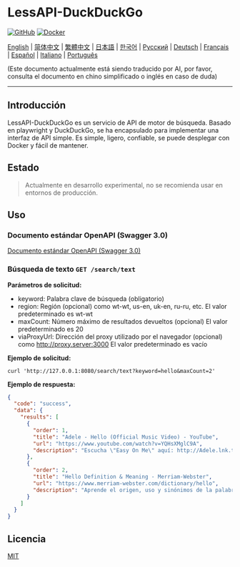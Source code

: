 # LessAPI-DuckDuckGo

[![GitHub](https://img.shields.io/github/license/lessapi-dev/lessapi-duckduckgo?style=for-the-badge)](https://github.com/lessapi-dev/lessapi-duckduckgo)
[![Docker](https://img.shields.io/docker/pulls/lessapi/lessapi-duckduckgo?style=for-the-badge)](https://hub.docker.com/r/lessapi/lessapi-duckduckgo)

[English](./../../README.md) |
[简体中文](./../zhs/README.md) |
[繁體中文](./../zht/README.md) |
[日本語](./../ja/README.md) |
[한국어](./../ko/README.md) |
[Русский](./../ru/README.md) |
[Deutsch](./../de/README.md) |
[Français](./../fr/README.md) |
[Español](./../es/README.md) |
[Italiano](./../it/README.md) |
[Português](./../pt/README.md)

(Este documento actualmente está siendo traducido por AI, por favor, consulta el documento en chino simplificado o
inglés en caso de duda)


---

## Introducción

LessAPI-DuckDuckGo es un servicio de API de motor de búsqueda.
Basado en playwright y DuckDuckGo, se ha encapsulado para implementar una interfaz de API simple.
Es simple, ligero, confiable, se puede desplegar con Docker y fácil de mantener.

## Estado

> Actualmente en desarrollo experimental, no se recomienda usar en entornos de producción.

## Uso

### Documento estándar OpenAPI (Swagger 3.0)

[Documento estándar OpenAPI (Swagger 3.0)](../../resource/openapi.json)

### Búsqueda de texto `GET /search/text`

**Parámetros de solicitud:**

- keyword: Palabra clave de búsqueda (obligatorio)
- region: Región (opcional) como wt-wt, us-en, uk-en, ru-ru, etc. El valor predeterminado es wt-wt
- maxCount: Número máximo de resultados devueltos (opcional) El valor predeterminado es 20
- viaProxyUrl: Dirección del proxy utilizado por el navegador (opcional) como http://proxy.server:3000 El valor
  predeterminado es vacío

**Ejemplo de solicitud:**

```shell
curl 'http://127.0.0.1:8080/search/text?keyword=hello&maxCount=2'
```

**Ejemplo de respuesta:**

```json
{
  "code": "success",
  "data": {
    "results": [
      {
        "order": 1,
        "title": "Adele - Hello (Official Music Video) - YouTube",
        "url": "https://www.youtube.com/watch?v=YQHsXMglC9A",
        "description": "Escucha \"Easy On Me\" aquí: http://Adele.lnk.to/EOMPre-order Adele's new album \"30\" before its release on November 19: https://www.adele.comShop the \"Adele..."
      },
      {
        "order": 2,
        "title": "Hello Definition & Meaning - Merriam-Webster",
        "url": "https://www.merriam-webster.com/dictionary/hello",
        "description": "Aprende el origen, uso y sinónimos de la palabra hello, una expresión o gesto de saludo. Ver ejemplos de hello en frases y palabras relacionadas del diccionario."
      }
    ]
  }
}
```

## Licencia

[MIT](./../../LICENSE)
